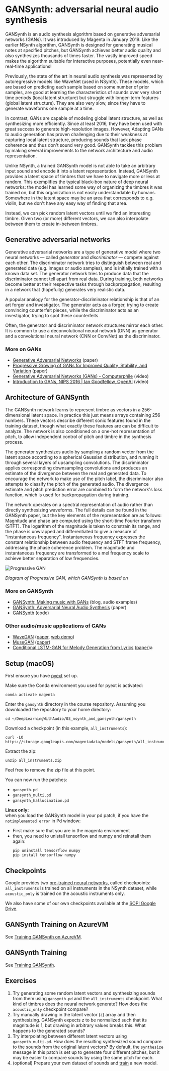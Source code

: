 # GANSynth: adversarial neural audio synthesis

GANSynth is an audio synthesis algorithm based on generative adversarial networks (GANs). It was introduced by Magenta in January 2019. Like the earlier NSynth algorithm, GANSynth is designed for generating musical notes at specified pitches, but GANSynth achieves better audio quality and also synthesizes thousands of times faster. The vastly improved speed makes the algorithm suitable for interactive purposes, potentially even near-real-time applications!

Previously, the state of the art in neural audio synthesis was represented by autoregressive models like WaveNet (used in NSynth). These models, which are based on predicting each sample based on some number of prior samples, are good at learning the characteristics of sounds over very short time periods (local latent structure) but struggle with longer-term features (global latent structure). They are also very slow, since they have to generate waveforms one sample at a time.

In contrast, GANs are capable of modeling global latent structure, as well as synthesizing more efficiently. Since at least 2016, they have been used with great success to generate high-resolution images. However, Adapting GANs to audio generation has proven challenging due to their weakness at capturing local latent structure, producing sounds that lack phase coherence and thus don't sound very good. GANSynth tackles this problem by making several improvements to the network architecture and audio representation.

Unlike NSynth, a trained GANSynth model is not able to take an arbitrary input sound and encode it into a latent representation. Instead, GANSynth provides a latent space of timbres that we have to navigate more or less at random. This exemplifies the typical black-box nature of deep neural networks: the model has learned some way of organizing the timbres it was trained on, but this organization is not easily understandable by humans. Somewhere in the latent space may be an area that corresponds to e.g. violin, but we don't have any easy way of finding that area.

Instead, we can pick random latent vectors until we find an interesting timbre. Given two (or more) different vectors, we can also interpolate between them to create in-between timbres.

## Generative adversarial networks

Generative adversarial networks are a type of generative model where two neural networks — called *generator* and *discriminator* — compete against each other. The discriminator network tries to distinguish between real and generated data (e.g. images or audio samples), and is initially trained with a known data set. The generator network tries to produce data that the discriminator cannot tell apart from real data. During training, both networks become better at their respective tasks through backpropagation, resulting in a network that (hopefully) generates very realistic data.

A popular analogy for the generator-discriminator relationship is that of an art forger and investigator. The generator acts as a forger, trying to create convincing counterfeit pieces, while the discriminator acts as an investigator, trying to spot these counterfeits.

Often, the generator and discriminator network structures mirror each other. It is common to use a deconvolutional neural network (DNN) as generator and a convolutional neural network (CNN or ConvNet) as the discriminator.

### More on GANs

- [Generative Adversarial Networks](https://arxiv.org/abs/1406.2661) (paper)
- [Progressive Growing of GANs for Improved Quality, Stability, and Variation](https://arxiv.org/abs/1710.10196) (paper)
- [Generative Adversarial Networks (GANs) - Computerphile](https://www.youtube.com/watch?v=Sw9r8CL98N0) (video)
- [Introduction to GANs, NIPS 2016 | Ian Goodfellow, OpenAI](https://www.youtube.com/watch?v=9JpdAg6uMXs) (video)

## Architecture of GANSynth

The GANSynth network learns to represent timbre as vectors in a 256-dimensional latent space. In practice this just means arrays containing 256 numbers. These vectors describe different sonic features found in the training dataset, though what exactly these features are can be difficult to analyze. The network is also conditioned on a one-hot representation of pitch, to allow independent control of pitch and timbre in the synthesis process.

The generator synthesizes audio by sampling a random vector from the latent space according to a spherical Gaussian distribution, and running it through several layers of upsampling convolutions. The discriminator applies corresponding downsampling convolutions and produces an estimate of the divergence between the real and generated data. To encourage the network to make use of the pitch label, the discriminator also attempts to classify the pitch of the generated audio. The divergence estimate and pitch prediction error are combined to form the network's loss function, which is used for backpropagation during training.

The network operates on a spectral representation of audio rather than directly synthesizing waveforms. The full details can be found in the GANSynth paper, but the key elements of the representation are as follows: Magnitude and phase are computed using the short-time Fourier transform (STFT). The logarithm of the magnitude is taken to constrain its range, and the phase is unwrapped and differentiated to give a measure of "instantaneous frequency". Instantaneous frequency expresses the constant relationship between audio frequency and STFT frame frequency, addressing the phase coherence problem. The magnitude and instantaneous frequency are transformed to a mel frequency scale to achieve better separation of low frequencies.

![Progressive GAN](media/progressive-gan.png)

*Diagram of Progressive GAN, which GANSynth is based on*

### More on GANSynth

- [GANSynth: Making music with GANs](https://magenta.tensorflow.org/gansynth) (blog, audio examples)
- [GANSynth: Adversarial Neural Audio Synthesis](https://openreview.net/forum?id=H1xQVn09FX) (paper)
- [GANSynth](https://github.com/tensorflow/magenta/tree/master/magenta/models/gansynth) (code)

### Other audio/music applications of GANs

- [WaveGAN](https://github.com/chrisdonahue/wavegan) ([paper](https://github.com/chrisdonahue/wavegan), [web demo](https://chrisdonahue.com/wavegan/))
- [MuseGAN](https://salu133445.github.io/musegan/) ([paper]())
- [Conditional LSTM-GAN for Melody Generation from Lyrics](https://github.com/yy1lab/Lyrics-Conditioned-Neural-Melody-Generation) ([paper](https://arxiv.org/abs/1908.05551))a

## Setup (macOS)

First ensure you have [pyext](../../utilities/pyext-setup/) set up.

Make sure the Conda environment you used for pyext is activated:

```
conda activate magenta
```

Enter the `gansynth` directory in the course repository. Assuming you downloaded the repository to your home directory:

```
cd ~/DeepLearningWithAudio/03_nsynth_and_gansynth/gansynth
```

Download a checkpoint (in this example, `all_instruments`):

```
curl -LO https://storage.googleapis.com/magentadata/models/gansynth/all_instruments.zip
```

Extract the zip:

```
unzip all_instruments.zip
```

Feel free to remove the zip file at this point.


You can now run the patches:

- `gansynth.pd`
- `gansynth_multi.pd`
- `gansynth_hallucination.pd`

**Linux only:**  
when you load the GANSynth model in your pd patch, if you have the `notimplemented error` in Pd window:
- First make sure that you are in the magenta environment
- then, you need to unistall tensorflow and numpy and reinstall them again: 
    ```
    pip uninstall tensorflow numpy
    pip install tensorflow numpy
    ```




## Checkpoints

Google provides two [pre-trained neural networks](https://github.com/tensorflow/magenta/tree/master/magenta/models/gansynth#generation), called checkpoints: `all_instruments` is trained on all instruments in the NSynth dataset, while `acoustic_only` is trained on the acoustic instruments only.

We also have some of our own checkpoints available at the [SOPI Google Drive](https://drive.google.com/drive/folders/1yoJhvr2UY0ID3AP6jumUItJJGSkiBEg_).


## GANSynth Training on AzureVM
See [Training GANSynth on AzureVM](training/azure_training.md).

## GANSynth Training
See [Training GANSynth](training/README.md).


## Exercises

1. Try generating some random latent vectors and synthesizing sounds from them using `gansynth.pd` and the `all_instruments` checkpoint. What kind of timbres does the neural network generate? How does the `acoustic_only` checkpoint compare?
2. Try manually drawing in the latent vector (z) array and then synthesizing. GANSynth expects z to be normalized such that its magnitude is 1, but drawing in arbitrary values breaks this. What happens to the generated sounds?
3. Try interpolating between different latent vectors using `gansynth_multi.pd`. How does the resulting synthesized sound compare to the sounds from the original latent vectors? By default, the `synthesize` message in this patch is set up to generate four different pitches, but it may be easier to compare sounds by using the same pitch for each.
4. (optional) Prepare your own dataset of sounds and [train](training/README.md) a new model.
